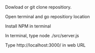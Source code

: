 Dowload or git clone repositiory. 

Open terminal and go repositiory location

Install NPM in terminal

In terminal, type node ./src/server.js

Type http://localhost:3000/ in web URL
